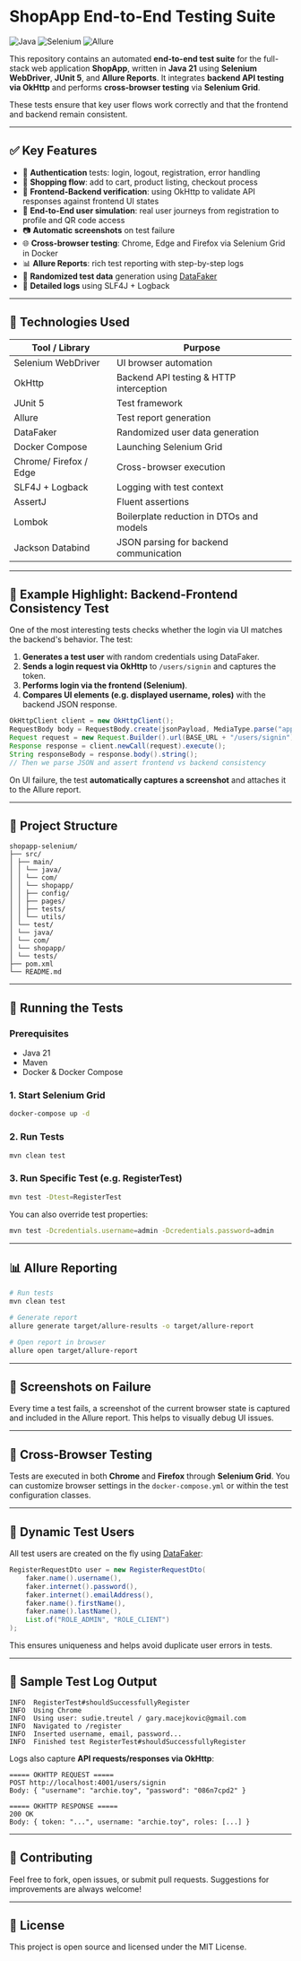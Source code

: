 # ShopApp End-to-End Testing Suite

![Java](https://img.shields.io/badge/Java-21-blue)
![Selenium](https://img.shields.io/badge/Selenium-4.30.0-brightgreen)
![Allure](https://img.shields.io/badge/Allure-2.20.1-purple)

This repository contains an automated **end-to-end test suite** for the full-stack web application **ShopApp**, written in **Java 21** using **Selenium WebDriver**, **JUnit 5**, and **Allure Reports**. It integrates **backend API testing via OkHttp** and performs **cross-browser testing** via **Selenium Grid**.

These tests ensure that key user flows work correctly and that the frontend and backend remain consistent.

---

## ✅ Key Features

- 🔐 **Authentication** tests: login, logout, registration, error handling  
- 🛒 **Shopping flow**: add to cart, product listing, checkout process  
- 🔁 **Frontend-Backend verification**: using OkHttp to validate API responses against frontend UI states  
- 🧪 **End-to-End user simulation**: real user journeys from registration to profile and QR code access  
- 📷 **Automatic screenshots** on test failure  
- 🌐 **Cross-browser testing**: Chrome, Edge and Firefox via Selenium Grid in Docker  
- 📊 **Allure Reports**: rich test reporting with step-by-step logs  
- 🔀 **Randomized test data** generation using [DataFaker](https://github.com/datafaker-net/datafaker)  
- 🔎 **Detailed logs** using SLF4J + Logback  

---

## 🚀 Technologies Used

| Tool / Library        | Purpose                                      |
|-----------------------|----------------------------------------------|
| Selenium WebDriver    | UI browser automation                        |
| OkHttp                | Backend API testing & HTTP interception      |
| JUnit 5               | Test framework                               |
| Allure                | Test report generation                       |
| DataFaker             | Randomized user data generation              |
| Docker Compose        | Launching Selenium Grid                      |
| Chrome/ Firefox / Edge| Cross-browser execution                      |
| SLF4J + Logback       | Logging with test context                    |
| AssertJ               | Fluent assertions                            |
| Lombok                | Boilerplate reduction in DTOs and models     |
| Jackson Databind      | JSON parsing for backend communication       |

---

## 🧪 Example Highlight: Backend-Frontend Consistency Test

One of the most interesting tests checks whether the login via UI matches the backend's behavior. The test:

1. **Generates a test user** with random credentials using DataFaker.  
2. **Sends a login request via OkHttp** to `/users/signin` and captures the token.  
3. **Performs login via the frontend (Selenium)**.  
4. **Compares UI elements (e.g. displayed username, roles)** with the backend JSON response.  

```java
OkHttpClient client = new OkHttpClient();
RequestBody body = RequestBody.create(jsonPayload, MediaType.parse("application/json"));
Request request = new Request.Builder().url(BASE_URL + "/users/signin").post(body).build();
Response response = client.newCall(request).execute();
String responseBody = response.body().string();
// Then we parse JSON and assert frontend vs backend consistency
```

On UI failure, the test **automatically captures a screenshot** and attaches it to the Allure report.

---

## 📂 Project Structure

```
shopapp-selenium/
├── src/
│ ├── main/
│ │ └── java/
│ │ └── com/
│ │ └── shopapp/
│ │ ├── config/
│ │ ├── pages/
│ │ ├── tests/
│ │ └── utils/
│ └── test/
│ └── java/
│ └── com/
│ └── shopapp/
│ └── tests/
├── pom.xml
└── README.md

```

---

## 🧰 Running the Tests

### Prerequisites

- Java 21  
- Maven  
- Docker & Docker Compose  

### 1. Start Selenium Grid

```bash
docker-compose up -d
```

### 2. Run Tests

```bash
mvn clean test
```

### 3. Run Specific Test (e.g. RegisterTest)

```bash
mvn test -Dtest=RegisterTest
```

You can also override test properties:

```bash
mvn test -Dcredentials.username=admin -Dcredentials.password=admin
```

---

## 📊 Allure Reporting

```bash
# Run tests
mvn clean test

# Generate report
allure generate target/allure-results -o target/allure-report

# Open report in browser
allure open target/allure-report
```

---

## 📸 Screenshots on Failure

Every time a test fails, a screenshot of the current browser state is captured and included in the Allure report. This helps to visually debug UI issues.

---

## 🔧 Cross-Browser Testing

Tests are executed in both **Chrome** and **Firefox** through **Selenium Grid**. You can customize browser settings in the `docker-compose.yml` or within the test configuration classes.

---

## 👤 Dynamic Test Users

All test users are created on the fly using [DataFaker](https://github.com/datafaker-net/datafaker):

```java
RegisterRequestDto user = new RegisterRequestDto(
    faker.name().username(),
    faker.internet().password(),
    faker.internet().emailAddress(),
    faker.name().firstName(),
    faker.name().lastName(),
    List.of("ROLE_ADMIN", "ROLE_CLIENT")
);
```

This ensures uniqueness and helps avoid duplicate user errors in tests.

---

## 🧠 Sample Test Log Output

```
INFO  RegisterTest#shouldSuccessfullyRegister
INFO  Using Chrome
INFO  Using user: sudie.treutel / gary.macejkovic@gmail.com
INFO  Navigated to /register
INFO  Inserted username, email, password...
INFO  Finished test RegisterTest#shouldSuccessfullyRegister
```

Logs also capture **API requests/responses via OkHttp**:

```
===== OKHTTP REQUEST =====
POST http://localhost:4001/users/signin
Body: { "username": "archie.toy", "password": "086n7cpd2" }

===== OKHTTP RESPONSE =====
200 OK
Body: { token: "...", username: "archie.toy", roles: [...] }
```

---

## 🤝 Contributing

Feel free to fork, open issues, or submit pull requests. Suggestions for improvements are always welcome!

---

## 📃 License

This project is open source and licensed under the MIT License.
